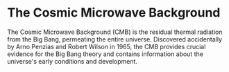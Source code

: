 # The Cosmic Microwave Background

The Cosmic Microwave Background (CMB) is the residual thermal radiation from the Big Bang, permeating the entire universe. Discovered accidentally by Arno Penzias and Robert Wilson in 1965, the CMB provides crucial evidence for the Big Bang theory and contains information about the universe's early conditions and development.
